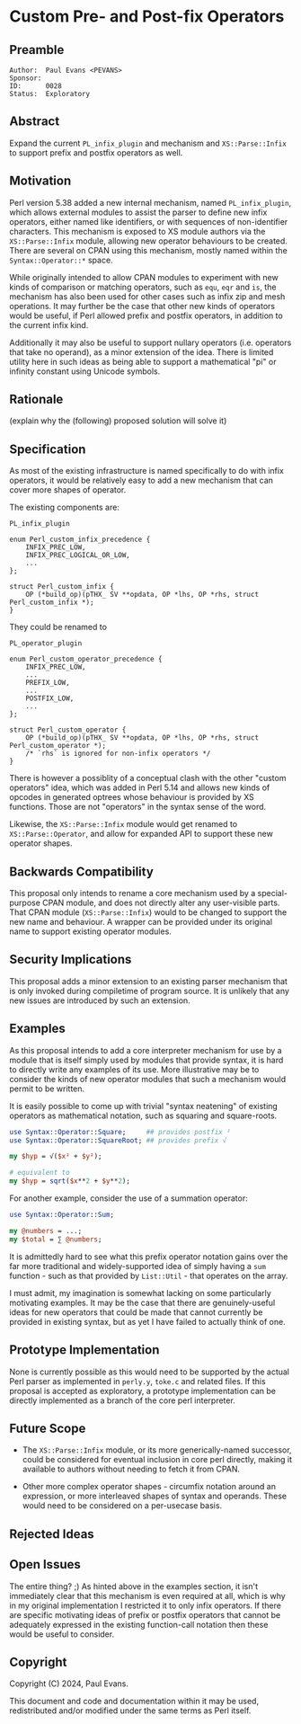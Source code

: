 # Custom Pre- and Post-fix Operators

## Preamble

    Author:  Paul Evans <PEVANS>
    Sponsor:
    ID:      0028
    Status:  Exploratory

## Abstract

Expand the current `PL_infix_plugin` and mechanism and `XS::Parse::Infix` to support prefix and postfix operators as well.

## Motivation

Perl version 5.38 added a new internal mechanism, named `PL_infix_plugin`, which allows external modules to assist the parser to define new infix operators, either named like identifiers, or with sequences of non-identifier characters. This mechanism is exposed to XS module authors via the `XS::Parse::Infix` module, allowing new operator behaviours to be created. There are several on CPAN using this mechanism, mostly named within the `Syntax::Operator::*` space.

While originally intended to allow CPAN modules to experiment with new kinds of comparison or matching operators, such as `equ`, `eqr` and `is`, the mechanism has also been used for other cases such as infix zip and mesh operations. It may further be the case that other new kinds of operators would be useful, if Perl allowed prefix and postfix operators, in addition to the current infix kind.

Additionally it may also be useful to support nullary operators (i.e. operators that take no operand), as a minor extension of the idea. There is limited utility here in such ideas as being able to support a mathematical "pi" or infinity constant using Unicode symbols.

## Rationale

(explain why the (following) proposed solution will solve it)

## Specification

As most of the existing infrastructure is named specifically to do with infix operators, it would be relatively easy to add a new mechanism that can cover more shapes of operator.

The existing components are:

```
PL_infix_plugin

enum Perl_custom_infix_precedence {
    INFIX_PREC_LOW,
    INFIX_PREC_LOGICAL_OR_LOW,
    ...
};

struct Perl_custom_infix {
    OP (*build_op)(pTHX_ SV **opdata, OP *lhs, OP *rhs, struct Perl_custom_infix *);
}
```

They could be renamed to

```
PL_operator_plugin

enum Perl_custom_operator_precedence {
    INFIX_PREC_LOW,
    ...
    PREFIX_LOW,
    ...
    POSTFIX_LOW,
    ...
};

struct Perl_custom_operator {
    OP (*build_op)(pTHX_ SV **opdata, OP *lhs, OP *rhs, struct Perl_custom_operator *);
    /* `rhs` is ignored for non-infix operators */
}
```

There is however a possiblity of a conceptual clash with the other "custom operators" idea, which was added in Perl 5.14 and allows new kinds of opcodes in generated optrees whose behaviour is provided by XS functions. Those are not "operators" in the syntax sense of the word.

Likewise, the `XS::Parse::Infix` module would get renamed to `XS::Parse::Operator`, and allow for expanded API to support these new operator shapes.

## Backwards Compatibility

This proposal only intends to rename a core mechanism used by a special-purpose CPAN module, and does not directly alter any user-visible parts. That CPAN module (`XS::Parse::Infix`) would to be changed to support the new name and behaviour. A wrapper can be provided under its original name to support existing operator modules.

## Security Implications

This proposal adds a minor extension to an existing parser mechanism that is only invoked during compiletime of program source. It is unlikely that any new issues are introduced by such an extension.

## Examples

As this proposal intends to add a core interpreter mechanism for use by a module that is itself simply used by modules that provide syntax, it is hard to directly write any examples of its use. More illustrative may be to consider the kinds of new operator modules that such a mechanism would permit to be written.

It is easily possible to come up with trivial "syntax neatening" of existing operators as mathematical notation, such as squaring and square-roots.

```perl
use Syntax::Operator::Square;     ## provides postfix ²
use Syntax::Operator::SquareRoot; ## provides prefix √

my $hyp = √($x² + $y²);

# equivalent to
my $hyp = sqrt($x**2 + $y**2);
```

For another example, consider the use of a summation operator:

```perl
use Syntax::Operator::Sum;

my @numbers = ...;
my $total = ∑ @numbers;
```

It is admittedly hard to see what this prefix operator notation gains over the far more traditional and widely-supported idea of simply having a `sum` function - such as that provided by `List::Util` - that operates on the array.

I must admit, my imagination is somewhat lacking on some particularly motivating examples. It may be the case that there are genuinely-useful ideas for new operators that could be made that cannot currently be provided in existing syntax, but as yet I have failed to actually think of one.

## Prototype Implementation

None is currently possible as this would need to be supported by the actual Perl parser as implemented in `perly.y`, `toke.c` and related files. If this proposal is accepted as exploratory, a prototype implementation can be directly implemented as a branch of the core perl interpreter.

## Future Scope

* The `XS::Parse::Infix` module, or its more generically-named successor, could be considered for eventual inclusion in core perl directly, making it available to authors without needing to fetch it from CPAN.

* Other more complex operator shapes - circumfix notation around an expression, or more interleaved shapes of syntax and operands. These would need to be considered on a per-usecase basis.

## Rejected Ideas

## Open Issues

The entire thing? ;) As hinted above in the examples section, it isn't immediately clear that this mechanism is even required at all, which is why in my original implementation I restricted it to only infix operators. If there are specific motivating ideas of prefix or postfix operators that cannot be adequately expressed in the existing function-call notation then these would be useful to consider.

## Copyright

Copyright (C) 2024, Paul Evans.

This document and code and documentation within it may be used, redistributed and/or modified under the same terms as Perl itself.
